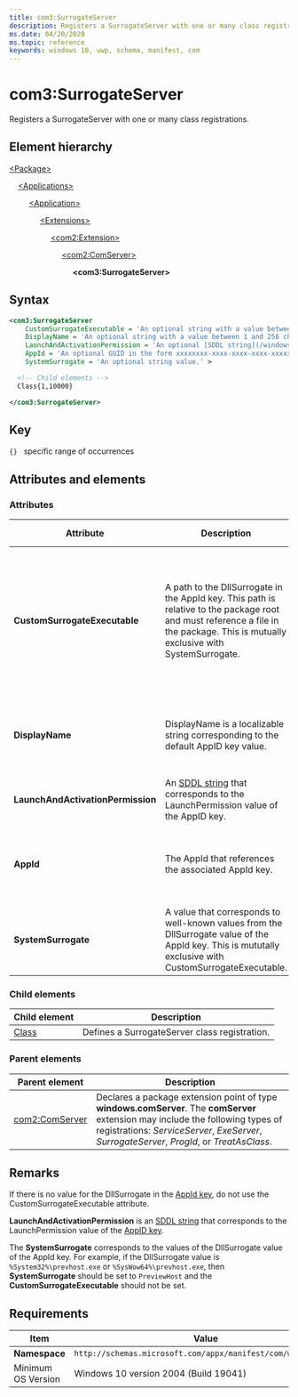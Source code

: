 ```yaml
---
title: com3:SurrogateServer
description: Registers a SurrogateServer with one or many class registrations (com3:SurrogateServer).
ms.date: 04/20/2020
ms.topic: reference
keywords: windows 10, uwp, schema, manifest, com
---
```


# com3:SurrogateServer

Registers a SurrogateServer with one or many class registrations.

## Element hierarchy

[\<Package\>](element-package.md)

&nbsp;&nbsp;&nbsp;&nbsp;[\<Applications\>](element-applications.md)

&nbsp;&nbsp;&nbsp;&nbsp; &nbsp;&nbsp;&nbsp;&nbsp;[\<Application\>](element-application.md)

&nbsp;&nbsp;&nbsp;&nbsp; &nbsp;&nbsp;&nbsp;&nbsp; &nbsp;&nbsp;&nbsp;&nbsp;[\<Extensions\>](element-1-extensions.md)

&nbsp;&nbsp;&nbsp;&nbsp; &nbsp;&nbsp;&nbsp;&nbsp; &nbsp;&nbsp;&nbsp;&nbsp; &nbsp;&nbsp;&nbsp;&nbsp;[\<com2:Extension\>](element-com2-extension.md)

&nbsp;&nbsp;&nbsp;&nbsp; &nbsp;&nbsp;&nbsp;&nbsp; &nbsp;&nbsp;&nbsp;&nbsp; &nbsp;&nbsp;&nbsp;&nbsp; &nbsp;&nbsp;&nbsp;&nbsp;[\<com2:ComServer\>](element-com2-comserver.md)

&nbsp;&nbsp;&nbsp;&nbsp; &nbsp;&nbsp;&nbsp;&nbsp; &nbsp;&nbsp;&nbsp;&nbsp; &nbsp;&nbsp;&nbsp;&nbsp; &nbsp;&nbsp;&nbsp;&nbsp; &nbsp;&nbsp;&nbsp;&nbsp;**\<com3:SurrogateServer\>**

## Syntax

```xml
<com3:SurrogateServer  
    CustomSurrogateExecutable = 'An optional string with a value between 1 and 256 characters in length that must end with ".exe" and cannot contain these characters: <, >, :, ", |, ?, or *.'
    DisplayName = 'An optional string with a value between 1 and 256 characters in length. This string is localizable.'
    LaunchAndActivationPermission = 'An optional [SDDL string](/windows/win32/secauthz/security-descriptor-string-format) value.'
    AppId = 'An optional GUID in the form xxxxxxxx-xxxx-xxxx-xxxx-xxxxxxxxxxxx.'
    SystemSurrogate = 'An optional string value.' >

  <!-- Child elements -->
  Class{1,10000}

</com3:SurrogateServer>
```

## Key

`{}`   specific range of occurrences

## Attributes and elements

### Attributes

| Attribute | Description | Data type | Required | Default value |
|-|-|-|-|-|
| **CustomSurrogateExecutable** | A path to the DllSurrogate in the AppId key. This path is relative to the package root and must reference a file in the package. This is mutually exclusive with SystemSurrogate. | An optional string with a value between 1 and 256 characters in length that must end with `.exe` and cannot contain these characters: `<`, `>`, `:`, `"`, `|`, `?`, or `*`. | No |  |
| **DisplayName** | DisplayName is a localizable string corresponding to the default AppID key value. | An optional string with a value between 1 and 256 characters in length. | No |  |
| **LaunchAndActivationPermission** | An [SDDL string](/windows/win32/secauthz/security-descriptor-string-format) that corresponds to the LaunchPermission value of the AppID key. | An optional [SDDL string](/windows/win32/secauthz/security-descriptor-string-format) value. | No |  |
| **AppId** | The AppId that references the associated AppId key. | An optional GUID in the form xxxxxxxx-xxxx-xxxx-xxxx-xxxxxxxxxxxx. | No |  |
| **SystemSurrogate** | A value that corresponds to well-known values from the DllSurrogate value of the AppId key. This is mututally exclusive with CustomSurrogateExecutable. | An optional string value. | No |  |

### Child elements

| Child element | Description |
|-|-|
| [Class](element-com-surrogateserver-class.md) | Defines a SurrogateServer class registration. |

### Parent elements

| Parent element | Description |
|-|-|
| [com2:ComServer](element-com2-comserver.md) | Declares a package extension point of type **windows.comServer**. The **comServer** extension may include the following types of registrations: *ServiceServer*, *ExeServer*, *SurrogateServer*, *ProgId*, or *TreatAsClass*. |

## Remarks

If there is no value for the DllSurrogate in the [AppId key](/windows/win32/com/appid-key), do not use the CustomSurrogateExecutable attribute.

**LaunchAndActivationPermission** is an [SDDL string](/windows/win32/secauthz/security-descriptor-string-format) that corresponds to the LaunchPermission value of the [AppID key](/windows/win32/com/appid-key).

The **SystemSurrogate** corresponds to the values of the DllSurrogate value of the AppId key. For example, if the DllSurrogate value is `%System32%\prevhost.exe` or `%SysWow64%\prevhost.exe`, then **SystemSurrogate** should be set to `PreviewHost` and the **CustomSurrogateExecutable** should not be set.

## Requirements

| Item | Value |
|--|--|
| **Namespace** | `http://schemas.microsoft.com/appx/manifest/com/windows10/3` |
| Minimum OS Version | Windows 10 version 2004 (Build 19041) |

